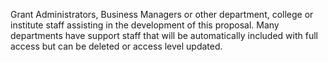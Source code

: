 Grant Administrators, Business Managers or other department, college or institute staff assisting in the development of this proposal.  Many departments have support staff that will be automatically included with full access but can be deleted or access level updated. 
